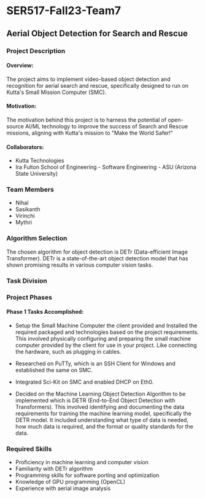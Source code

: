 # SER517-Fall23-Team7

## Aerial Object Detection for Search and  Rescue


### Project Description

#### Overview:

The project aims to implement video-based object detection and recognition for aerial search and rescue, specifically designed to run on Kutta's Small Mission Computer (SMC).

#### Motivation:

The motivation behind this project is to harness the potential of open-source AI/ML technology to improve the success of Search and Rescue missions, aligning with Kutta's mission to "Make the World Safer!"

#### Collaborators:

-   Kutta Technologies
-   Ira Fulton School of Engineering - Software Engineering - ASU (Arizona State University) 


### Team Members

-   Nihal
-   Sasikanth
-   Virinchi
-   Mythri

### Algorithm Selection

The chosen algorithm for object detection is DETr (Data-efficient Image Transformer). DETr is a state-of-the-art object detection model that has shown promising results in various computer vision tasks.

### Task Division



### Project Phases

#### Phase 1 Tasks Accomplished:

-   Setup the Small Machine Computer the client provided and Installed the required packaged and technologies based on the project requirements. This involved physically configuring and preparing the small machine computer provided by the client for use in your project. Like connecting the hardware, such as plugging in cables.
-   Researched on PuTTy, which is an SSH Client for Windows and established the same on SMC.
-   Integrated Sci-Kit on SMC and enabled DHCP on Eth0.

- Decided on the Machine Learning Object Detection Algorithm to be implemented which is DETR (End-to-End Object Detection with Transformers). This involved identifying and documenting the data requirements for training the machine learning model, specifically the DETR model. It included understanding what type of data is needed, how much data is required, and the format or quality standards for the data.

### Required Skills

-   Proficiency in machine learning and computer vision
-   Familiarity with DETr algorithm
-   Programming skills for software porting and optimization
-   Knowledge of GPU programming (OpenCL)
-   Experience with aerial image analysis